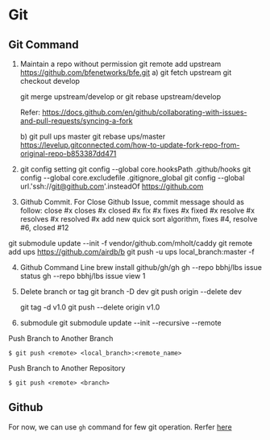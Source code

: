 # Git

## Git Command

1. Maintain a repo without permission
	git remote add upstream https://github.com/bfenetworks/bfe.git
	a)
	git fetch upstream
	git checkout develop

	git merge upstream/develop
	or
	git rebase upstream/develop

	Refer: https://docs.github.com/en/github/collaborating-with-issues-and-pull-requests/syncing-a-fork

	b)
	git pull ups master
	git rebase ups/master
	https://levelup.gitconnected.com/how-to-update-fork-repo-from-original-repo-b853387dd471


2. git config setting
	git config --global core.hooksPath .github/hooks
	git config --global core.excludefile .gitignore_global
	git config --global url.'ssh://git@github.com'.insteadOf https://github.com

3. Github Commit. For Close Github Issue, commit message should as follow:
	close #x
	closes #x
	closed #x
	fix #x
	fixes #x
	fixed #x
	resolve #x
	resolves #x
	resolved #x
	add new quick sort algorithm, fixes #4, resolve #6, closed #12



git submodule update --init -f  vendor/github.com/mholt/caddy
git remote add ups https://github.com/airdb/b
git push -u ups local_branch:master -f

4. Github Command Line
	brew install github/gh/gh
	gh --repo bbhj/lbs issue status
	gh --repo bbhj/lbs issue view 1

5. Delete branch or tag
	git branch -D dev
	git push origin --delete dev

	git tag -d v1.0
	git push --delete origin v1.0

6. submodule
git submodule update --init --recursive --remote

Push Branch to Another Branch
```
$ git push <remote> <local_branch>:<remote_name>
```

Push Branch to Another Repository
```
$ git push <remote> <branch>
```

## Github

For now, we can use `gh` command for few git operation.
Rerfer [here](https://github.com/cli/cli)
